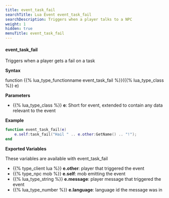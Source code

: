 ```yaml
---
title: event_task_fail
searchTitle: Lua Event event_task_fail
searchDescription: Triggers when a player talks to a NPC
weight: 1
hidden: true
menuTitle: event_task_fail
---
```


#### event_task_fail

Triggers when a player gets a fail on a task

**Syntax**

function {{% lua_type_functionname event_task_fail %}}({{% lua_type_class %}} e)

**Parameters**

- {{% lua_type_class %}} **e**: Short for event, extended to contain any data relevant to the event

**Example**

```lua
function event_task_fail(e)
    e.self:task_fail("Hail " .. e.other:GetName() .. "!");        
end
```

**Exported Variables**

These variables are available with event_task_fail
- {{% type_client lua %}} **e.other**: player that triggered the event
- {{% type_npc mob %}} **e.self**: mob emitting the event
- {{% lua_type_string %}} **e.message**: player message that triggered the event
- {{% lua_type_number %}} **e.language**: language id the message was in